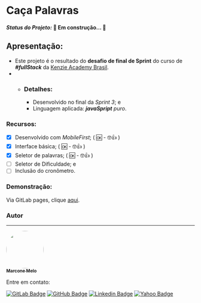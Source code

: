 # Caça Palavras

#### *Status do Projeto:* 🚧 **Em construção...**  🚧

## Apresentação:
* Este projeto é o resultado do **desafio de final de Sprint** do curso de ***#fullStack*** da [Kenzie Academy Brasil](https://kenzie.com.br/).
* * ### Detalhes: 
      * Desenvolvido no final da *Sprint 3*; e
      * Linguagem aplicada: ***javaSpript*** *puro*.

### Recursos:
- [x] Desenvolvido com *MobileFirst*; ( 🆗 - 🤓👍 )
- [x] Interface básica; ( 🆗 - 🤓👍 )
- [x] Seletor de palavras; ( 🆗 - 🤓👍 )
- [ ] Seletor de Dificuldade; e
- [ ] Inclusão do cronômetro.

### Demonstração:
Via GitLab pages, clique [aqui](https://marconemm.gitlab.io/huntwords-game).

### Autor
---

<a href="https://www.linkedin.com/in/marconemm/">
 <img style="border-radius: 50%;" src="https://avatars.githubusercontent.com/u/15804964?s=400&amp;u=60f45399d863c1410217fc6666bc628c43f554dd&amp;v=4" width="100px;" alt=""/>
 <br />
 <sub><b>Marcone Melo</b></sub></a>

Entre em contato:

[![GitLab Badge](https://img.shields.io/badge/-Marcone_Melo-black?style=plastic&logo=GitLab&logoColor=yellow&link=https://gitlab.com/marconemm)](https://gitlab.com/marconemm)
[![GitHub Badge](https://img.shields.io/badge/-Marcone_Melo-black?style=plastic&logo=GitHub&logoColor=white&link=https://github.com/marconemm)](https://github.com/marconemm)
[![Linkedin Badge](https://img.shields.io/badge/-Marcone_Melo-blue?style=plastic&logo=Linkedin&logoColor=white&link=https://www.linkedin.com/in/marconemm/)](https://www.linkedin.com/in/marconemm/) 
[![Yahoo Badge](https://img.shields.io/badge/-marocnemendonca@ymial.com-c14438?style=plastic&logo=Yahoo!&logoColor=white&link=mailto:marocnemendonca@ymial.com)](mailto:marocnemendonca@ymial.com)

